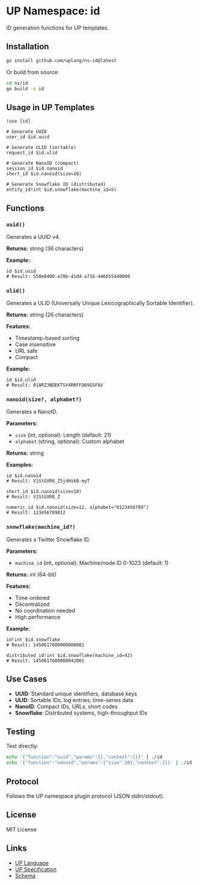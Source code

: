 # UP Namespace: id

ID generation functions for UP templates.

## Installation

```bash
go install github.com/uplang/ns-id@latest
```

Or build from source:

```bash
cd ns/id
go build -o id
```

## Usage in UP Templates

```up
!use [id]

# Generate UUID
user_id $id.uuid

# Generate ULID (sortable)
request_id $id.ulid

# Generate NanoID (compact)
session_id $id.nanoid
short_id $id.nanoid(size=10)

# Generate Snowflake ID (distributed)
entity_id!int $id.snowflake(machine_id=5)
```

## Functions

### `uuid()`
Generates a UUID v4.

**Returns:** string (36 characters)

**Example:**
```up
id $id.uuid
# Result: 550e8400-e29b-41d4-a716-446655440000
```

### `ulid()`
Generates a ULID (Universally Unique Lexicographically Sortable Identifier).

**Returns:** string (26 characters)

**Features:**
- Timestamp-based sorting
- Case insensitive
- URL safe
- Compact

**Example:**
```up
id $id.ulid
# Result: 01ARZ3NDEKTSV4RRFFQ69G5FAV
```

### `nanoid(size?, alphabet?)`
Generates a NanoID.

**Parameters:**
- `size` (int, optional): Length (default: 21)
- `alphabet` (string, optional): Custom alphabet

**Returns:** string

**Examples:**
```up
id $id.nanoid
# Result: V1StGXR8_Z5jdHi6B-myT

short_id $id.nanoid(size=10)
# Result: V1StGXR8_Z

numeric_id $id.nanoid(size=12, alphabet="0123456789")
# Result: 123456789012
```

### `snowflake(machine_id?)`
Generates a Twitter Snowflake ID.

**Parameters:**
- `machine_id` (int, optional): Machine/node ID 0-1023 (default: 1)

**Returns:** int (64-bit)

**Features:**
- Time-ordered
- Decentralized
- No coordination needed
- High performance

**Example:**
```up
id!int $id.snowflake
# Result: 1450617600000000001

distributed_id!int $id.snowflake(machine_id=42)
# Result: 1450617600000042001
```

## Use Cases

- **UUID**: Standard unique identifiers, database keys
- **ULID**: Sortable IDs, log entries, time-series data
- **NanoID**: Compact IDs, URLs, short codes
- **Snowflake**: Distributed systems, high-throughput IDs

## Testing

Test directly:

```bash
echo '{"function":"uuid","params":{},"context":{}}' | ./id
echo '{"function":"nanoid","params":{"size":10},"context":{}}' | ./id
```

## Protocol

Follows the UP namespace plugin protocol (JSON stdin/stdout).

## License

MIT License

## Links

- [UP Language](https://uplang.org)
- [UP Specification](https://github.com/uplang/spec)
- [Schema](id.up-schema)
